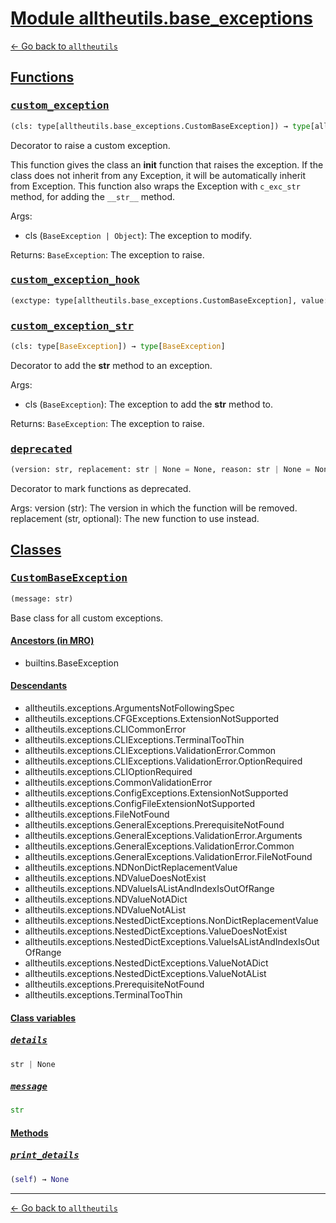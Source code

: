 <h1 id=""><a href="#">Module alltheutils.base_exceptions</a></h1>

[← Go back to `alltheutils`](./index.md)

<h2 id="functions"><a href="#functions">Functions</a></h2>

<h3 id="functions-precustom_exceptionpre"><a href="#functions-precustom_exceptionpre"><pre>custom_exception</pre></a></h3>

```python
(cls: type[alltheutils.base_exceptions.CustomBaseException]) → type[alltheutils.base_exceptions.CustomBaseException]
```

Decorator to raise a custom exception.

This function gives the class an __init__ function that raises the exception.
If the class does not inherit from any Exception, it will be automatically inherit from Exception.
This function also wraps the Exception with `c_exc_str` method, for adding the `__str__` method.

Args:
- cls (`BaseException | Object`): The exception to modify.

Returns:
`BaseException`: The exception to raise.

<h3 id="functions-precustom_exception_hookpre"><a href="#functions-precustom_exception_hookpre"><pre>custom_exception_hook</pre></a></h3>

```python
(exctype: type[alltheutils.base_exceptions.CustomBaseException], value: alltheutils.base_exceptions.CustomBaseException, traceback: traceback | None) → None
```

<h3 id="functions-precustom_exception_strpre"><a href="#functions-precustom_exception_strpre"><pre>custom_exception_str</pre></a></h3>

```python
(cls: type[BaseException]) → type[BaseException]
```

Decorator to add the __str__ method to an exception.

Args:
- cls (`BaseException`): The exception to add the __str__ method to.

Returns:
`BaseException`: The exception to raise.

<h3 id="functions-predeprecatedpre"><a href="#functions-predeprecatedpre"><pre>deprecated</pre></a></h3>

```python
(version: str, replacement: str | None = None, reason: str | None = None)
```

Decorator to mark functions as deprecated.

Args:
    version (str): The version in which the function will be removed.
    replacement (str, optional): The new function to use instead.

<h2 id="classes"><a href="#classes">Classes</a></h2>

<h3 id="classes-precustombaseexceptionpre"><a href="#classes-precustombaseexceptionpre"><pre>CustomBaseException</pre></a></h3>

```python
(message: str)
```

Base class for all custom exceptions.

<h4 id="classes-precustombaseexceptionpre-ancestors-in-mro"><a href="#classes-precustombaseexceptionpre-ancestors-in-mro">Ancestors (in MRO)</a></h4>

- builtins.BaseException

<h4 id="classes-precustombaseexceptionpre-descendants"><a href="#classes-precustombaseexceptionpre-descendants">Descendants</a></h4>

- alltheutils.exceptions.ArgumentsNotFollowingSpec
- alltheutils.exceptions.CFGExceptions.ExtensionNotSupported
- alltheutils.exceptions.CLICommonError
- alltheutils.exceptions.CLIExceptions.TerminalTooThin
- alltheutils.exceptions.CLIExceptions.ValidationError.Common
- alltheutils.exceptions.CLIExceptions.ValidationError.OptionRequired
- alltheutils.exceptions.CLIOptionRequired
- alltheutils.exceptions.CommonValidationError
- alltheutils.exceptions.ConfigExceptions.ExtensionNotSupported
- alltheutils.exceptions.ConfigFileExtensionNotSupported
- alltheutils.exceptions.FileNotFound
- alltheutils.exceptions.GeneralExceptions.PrerequisiteNotFound
- alltheutils.exceptions.GeneralExceptions.ValidationError.Arguments
- alltheutils.exceptions.GeneralExceptions.ValidationError.Common
- alltheutils.exceptions.GeneralExceptions.ValidationError.FileNotFound
- alltheutils.exceptions.NDNonDictReplacementValue
- alltheutils.exceptions.NDValueDoesNotExist
- alltheutils.exceptions.NDValueIsAListAndIndexIsOutOfRange
- alltheutils.exceptions.NDValueNotADict
- alltheutils.exceptions.NDValueNotAList
- alltheutils.exceptions.NestedDictExceptions.NonDictReplacementValue
- alltheutils.exceptions.NestedDictExceptions.ValueDoesNotExist
- alltheutils.exceptions.NestedDictExceptions.ValueIsAListAndIndexIsOutOfRange
- alltheutils.exceptions.NestedDictExceptions.ValueNotADict
- alltheutils.exceptions.NestedDictExceptions.ValueNotAList
- alltheutils.exceptions.PrerequisiteNotFound
- alltheutils.exceptions.TerminalTooThin

<h4 id="classes-precustombaseexceptionpre-class-variables"><a href="#classes-precustombaseexceptionpre-class-variables">Class variables</a></h4>

<h5 id="classes-precustombaseexceptionpre-class-variables-predetailspre"><a href="#classes-precustombaseexceptionpre-class-variables-predetailspre"><pre>details</pre></a></h5>

```python
str | None
```

<h5 id="classes-precustombaseexceptionpre-class-variables-premessagepre"><a href="#classes-precustombaseexceptionpre-class-variables-premessagepre"><pre>message</pre></a></h5>

```python
str
```

<h4 id="classes-precustombaseexceptionpre-methods"><a href="#classes-precustombaseexceptionpre-methods">Methods</a></h4>

<h5 id="classes-precustombaseexceptionpre-methods-preprint_detailspre"><a href="#classes-precustombaseexceptionpre-methods-preprint_detailspre"><pre>print_details</pre></a></h5>

```python
(self) → None
```

---

[← Go back to `alltheutils`](./index.md)